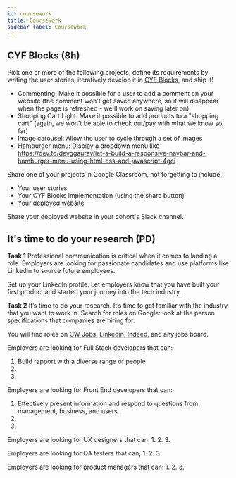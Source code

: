 ```yaml
---
id: coursework
title: Coursework
sidebar_label: Coursework
---
```


## CYF Blocks (8h)

Pick one or more of the following projects, define its requirements by writing the user stories, iteratively develop it in [CYF Blocks](https://blocks.codeyourfuture.io/), and ship it!

- Commenting: Make it possible for a user to add a comment on your website (the comment won't get saved anywhere, so it will disappear when the page is refreshed - we'll work on saving later on)
- Shopping Cart Light: Make it possible to add products to a "shopping cart" (again, we won't be able to check out/pay with what we know so far)
- Image carousel: Allow the user to cycle through a set of images
- Hamburger menu: Display a dropdown menu like https://dev.to/devggaurav/let-s-build-a-responsive-navbar-and-hamburger-menu-using-html-css-and-javascript-4gci

Share one of your projects in Google Classroom, not forgetting to include:

- Your user stories
- Your CYF Blocks implementation (using the share button)
- Your deployed website

Share your deployed website in your cohort's Slack channel.

## It's time to do your research (PD)

**Task 1**
Professional communication is critical when it comes to landing a role. Employers are looking for passionate candidates and use platforms like Linkedin to source future employees.

Set up your LinkedIn profile. Let employers know that you have built your first product and started your journey into the tech industry.

**Task 2**
It’s time to do your research. It’s time to get familiar with the industry that you want to work in. Search for roles on Google: look at the person specifications that companies are hiring for.

You will find roles on [CW Jobs](https://www.cwjobs.co.uk/), [Linkedin](https://www.linkedin.com/),[ Indeed](https://uk.indeed.com/),  and any jobs board.

Employers are looking for Full Stack developers that can: 

1. Build rapport with a diverse range of people
2.
3.

Employers are looking for Front End developers that can:

1. Effectively present information and respond to questions from management, business, and users.
2.
3.

Employers are looking for UX designers that can:
1.
2.
3.


Employers are looking for QA testers that can;
1.
2.
3

Employers are looking for product managers that can:
1.
2.
3. 